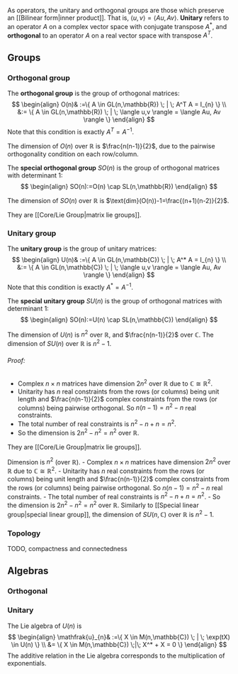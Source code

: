 
As operators, the unitary and orthogonal groups are those which preserve an [[Bilinear form|inner product]]. That is, $\langle u,v \rangle=\langle Au, Av\rangle$.
**Unitary** refers to an operator $A$ on a complex vector space with conjugate transpose $A^*$, and **orthogonal** to an operator $A$ on a real vector space with transpose $A^T$.
## Groups
### Orthogonal group
The **orthogonal group** is the group of orthogonal matrices:
$$
\begin{align}
O(n)& :=\{ A \in GL(n,\mathbb{R}) \; | \; A^T A = I_{n} \} \\
&:= \{ A \in GL(n,\mathbb{R}) \; | \; \langle u,v \rangle = \langle Au, Av \rangle \}
\end{align}
$$
Note that this condition is exactly $A^T=A^{-1}$.

The dimension of $O(n)$ over $\mathbb{R}$ is $\frac{n(n-1)}{2}$, due to the pairwise orthogonality condition on each row/column.

The **special orthogonal group** $SO(n)$ is the group of orthogonal matrices with determinant $1$:
$$
\begin{align}
SO(n):=O(n) \cap SL(n,\mathbb{R})
\end{align}
$$

The dimension of $SO(n)$ over $\mathbb{R}$ is $\text{dim}(O(n))-1=\frac{(n+1)(n-2)}{2}$.

They are [[Core/Lie Group|matrix lie groups]].

### Unitary group
The **unitary group** is the group of unitary matrices: $$
\begin{align}
U(n)& :=\{ A \in GL(n,\mathbb{C}) \; | \; A^* A = I_{n} \} \\
&:= \{ A \in GL(n,\mathbb{C}) \; | \; \langle u,v \rangle = \langle Au, Av \rangle \}
\end{align}
$$Note that this condition is exactly $A^* = A^{-1}$.


The **special unitary group** $SU(n)$ is the group of orthogonal matrices with determinant $1$:
$$
\begin{align}
SO(n):=U(n) \cap SL(n,\mathbb{C})
\end{align}
$$

The dimension of $U(n)$ is $n^2$ over $\mathbb{R}$, and $\frac{n(n-1)}{2}$ over $\mathbb{C}$.
The dimension of $SU(n)$ over $\mathbb{R}$ is $n^2-1$.
###### Proof:
- Complex $n\times n$ matrices have dimension $2n^2$ over $\mathbb{R}$ due to $\mathbb{C}\cong \mathbb{R}^2$. 
- Unitarity has $n$ real constraints from the rows (or columns) being unit length and $\frac{n(n-1)}{2}$ complex constraints from the rows (or columns) being pairwise orthogonal. So $n(n-1)=n^2-n$ real constraints.
- The total number of real constraints is $n^2-n+n=n^2$.
- So the dimension is $2n^2-n^2=n^2$ over $\mathbb{R}$.

They are [[Core/Lie Group|matrix lie groups]].


Dimension is $n^2$ (over $\mathbb{R}$).
	- Complex $n\times n$ matrices have dimension $2n^2$ over $\mathbb{R}$ due to $\mathbb{C}\cong \mathbb{R}^2$. 
	- Unitarity has $n$ real constraints from the rows (or columns) being unit length and $\frac{n(n-1)}{2}$ complex constraints from the rows (or columns) being pairwise orthogonal. So $n(n-1)=n^2-n$ real constraints.
	- The total number of real constraints is $n^2-n+n=n^2$.
	- So the dimension is $2n^2-n^2=n^2$ over $\mathbb{R}$.
Similarly to [[Special linear group|special linear group]], the dimension of $SU(n,\mathbb{C})$ over $\mathbb{R}$ is $n^2-1$.




### Topology
TODO, compactness and connectedness


## Algebras
### Orthogonal

### Unitary
The Lie algebra of $U(n)$ is 
$$
\begin{align}
\mathfrak{u}_{n}& :=\{ X \in M(n,\mathbb{C}) \; | \; \exp(tX) \in U(n) \} \\
&= \{ X \in M(n,\mathbb{C}) \;|\; X^* + X = 0 \}
\end{align}
$$
The additive relation in the Lie algebra corresponds to the multiplication of exponentials.